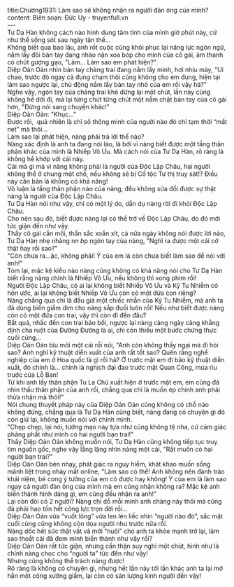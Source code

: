title:Chương1931: Làm sao sẽ không nhận ra người đàn ông của mình?
content:
Biên soạn: Đức Uy - truyenfull.vn<br>---<br>Tư Dạ Hàn không cách nào hình dung tâm tình của mình giờ phút này, cứ như thể sống sót sau ngày tận thế…<br>Không biết qua bao lâu, anh rốt cuộc cũng khôi phục lại năng lực ngôn ngữ, nắm lấy đôi bàn tay đang nhào nặn xoa bóp cho mình của cô gái, âm thanh có chút gượng gạo, "Làm... Làm sao em phát hiện?"<br>Diệp Oản Oản nhìn bàn tay chàng trai đang nắm lấy mình, hơi nhíu mày, "Ui chao, trước đó ngay cả đụng chạm thôi cũng không cho em đụng, hiện tại làm sao ngược lại, chủ động nắm lấy bàn tay nhỏ của em rồi vậy hả?"<br>Nghe vậy, ngón tay của chàng trai khẽ dừng lại một chút, lần này cũng không hề dời đi, mà lại từng chút từng chút một nắm chặt bàn tay của cô gái hơn, "Đừng nói sang chuyện khác!"<br>Diệp Oản Oản: "Khục..."<br>Được rồi,  quả nhiên là chỉ số thông minh của người nào đó chỉ tạm thời “mất net” mà thôi…<br>Làm sao lại phát hiện, nàng phải trả lời thế nào?<br>Nàng xác định là anh ta đang nói láo, là bởi vì nàng biết được một tầng thân phận khác của mình là Nhiếp Vô Ưu. Mà cách nói của Tư Dạ Hàn, rõ ràng là không hề khớp với cái này.<br>Cái mà gì mà vì nàng không phải là người của Độc Lập Châu, hai người không thể ở chung một chỗ, nếu không sẽ bị Cổ tộc Tư thị truy sát!? Điều này căn bản là không có khả năng!<br>Vô luận là tầng thân phận nào của nàng, đều không sửa đổi được sự thật nàng là người của Độc Lập Châu.<br>Tư Dạ Hàn nói như vậy, chỉ có một lý do, dẫn dụ nàng rời đi khỏi Độc Lập Châu.<br>Cho nên sau đó, biết được nàng lại có thể trở về Độc Lập Châu, do đó mới tức giận đến như vậy.<br>Thấy cô gái cắn môi, thần sắc xoắn xít, cả nửa ngày không nói được lời nào, Tư Dạ Hàn nhẹ nhàng n*n b*p ngón tay của nàng, "Nghĩ ra được một cái cớ thật hay rồi sao?"<br>"Còn chưa ra…ặc, không phải! Ý của em là còn chưa biết làm sao để nói với anh!"<br>Tóm lại, mặc kệ kiểu nào nàng cũng không có khả năng nói cho Tư Dạ Hàn biết rằng nàng chính là Nhiếp Vô Ưu, nếu không thì xong phim rồi!<br>Người Độc Lập Châu, có ai lại không biết Nhiếp Vô Ưu và Kỷ Tu Nhiễm có hôn ước, ai lại không biết Nhiếp Vô Ưu còn có một đứa con riêng?<br>Nàng chẳng qua chỉ là đấu giá một chiếc nhẫn của Kỷ Tu Nhiễm, mà anh ta đã dùng biển giấm dìm cho nàng sắp đuối luôn rồi! Nếu như biết được nàng còn có một đứa con trai, vậy thì còn đi đến đâu?<br>Bất quá, nhắc đến con trai bảo bối, ngược lại nàng càng ngày càng khẳng định cha ruột của Đường Đường là ai, chỉ còn thiếu một bước chứng thực cuối cùng...<br>Diệp Oản Oản bĩu môi một cái rồi nói, "Anh còn không thấy ngại mà đi hỏi sao? Anh nghĩ kỹ thuật diễn xuất của anh rất tốt sao? Quên rằng nghề nghiệp của em ở Hoa quốc là gì rồi hả? Ở trước mặt em đi bão kỹ thuật diễn xuất, đó chính là... chính là nghịch đại đao trước mặt Quan Công, múa rìu trước cửa Lỗ Ban!<br>Từ khi anh lấy thân phận Tu La Chủ xuất hiện ở trước mặt em, em cũng đã nhìn thấu thân phận của anh rồi, chẳng qua chỉ là muốn ép chính anh phải thừa nhận mà thôi!"<br>Nói chung thuyết pháp này của Diệp Oản Oản cũng không có chỗ nào không đúng, chẳng qua là Tư Dạ Hàn cũng biết, nàng đang có chuyện gì đó còn giữ lại, không muốn nói với chính mình.<br>"Chẹp chẹp, lại nói, tướng mạo này tựa như cũng không tệ nha, cứ cảm giác phảng phất như mình có hai người bạn trai!"<br>Thấy Diệp Oản Oản không muốn nói, Tư Dạ Hàn cũng không tiếp tục truy tìm nguồn gốc, nghe vậy lẳng lặng nhìn nàng một cái, "Rất muốn có hai người bạn trai?"<br>Diệp Oản Oản bén nhạy, phát giác ra nguy hiểm, khát khao muốn sống mãnh liệt trong nháy mắt online, "Làm sao có thể! Anh không nên đánh tráo khái niệm, bẻ cong ý tưởng của em có được hay không! Ý của em là làm sao ngay cả người đàn ông của mình mà em cũng nhận không ra? Mặc kệ anh biến thành hình dáng gì, em cũng đều nhận ra anh!"<br>Lại còn đòi có 2 người? Nàng chỉ dỗ mỗi mình anh chàng này thôi mà cũng đã phải hao tốn hết công lực trọn đời rồi…<br>Diệp Oản Oản vừa “vuốt lông” vừa len lén liếc nhìn “người nào đó”, sắc mặt cuối cùng cũng không còn dọa người như trước nữa rồi.<br>Nàng dốc hết sức thật vất vả mới “nuôi” cho anh ta khỏe mạnh trở lại, làm sao thoắt cái đã đem mình biến thành như vậy rồi?<br>Diệp Oản Oản rất tức giận, nhưng cẩn thận suy nghĩ một chút, hình như là chính nàng chọc cho “người ta” tức đến như vậy!<br>Nhưng cũng không thể trách nàng được!<br>Rõ ràng là không có chuyện gì, nhưng hết lần này tới lần khác anh ta lại mở hẳn một công xưởng giấm, lại còn có sản lượng kinh người đến vậy!